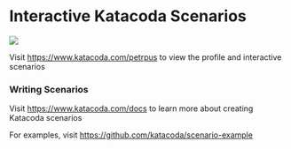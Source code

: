 # Interactive Katacoda Scenarios

[![](http://shields.katacoda.com/katacoda/petrpus/count.svg)](https://www.katacoda.com/petrpus "Get your profile on Katacoda.com")

Visit https://www.katacoda.com/petrpus to view the profile and interactive scenarios

### Writing Scenarios
Visit https://www.katacoda.com/docs to learn more about creating Katacoda scenarios

For examples, visit https://github.com/katacoda/scenario-example
